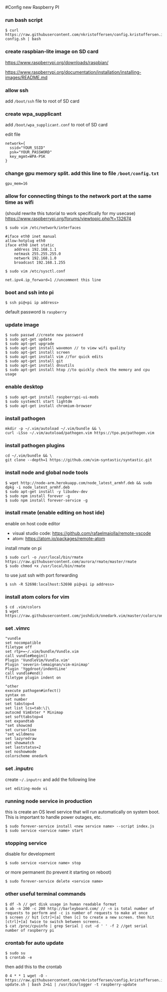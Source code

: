 #Config new Raspberry PI

### run bash script

```
$ curl https://raw.githubusercontent.com/nkristoffersen/config.kristoffersen.io/master/raspberry-config.sh | bash
```

### create raspbian-lite image on SD card

https://www.raspberrypi.org/downloads/raspbian/

https://www.raspberrypi.org/documentation/installation/installing-images/README.md

### allow ssh

add `/boot/ssh` file to root of SD card

### create wpa_supplicant

add `/boot/wpa_supplicant.conf` to root of SD card

edit file
```
network={
  ssid="YOUR_SSID"
  psk="YOUR_PASSWORD"
  key_mgmt=WPA-PSK
}
```

### change gpu memory split. add this line to file `/boot/config.txt`
```
gpu_mem=16  
```

### allow for connecting things to the network port at the same time as wifi
(should rewrite this tutorial to work specifically for my usecase)
https://www.raspberrypi.org/forums/viewtopic.php?t=132674
```
$ sudo vim /etc/network/interfaces
```
```
#iface eth0 inet manual
allow-hotplug eth0
iface eth0 inet static  
    address 192.168.1.1
    netmask 255.255.255.0
    network 192.168.1.0
    broadcast 192.168.1.255
```
```
$ sudo vim /etc/sysctl.conf
```
```
net.ipv4.ip_forward=1 //uncomment this line
```

### boot and ssh into pi

`$ ssh pi@<pi ip address>`

default password is `raspberry`

### update image

```
$ sudo passwd //create new password
$ sudo apt-get update
$ sudo apt-get upgrade
$ sudo apt-get install wavemon // to view wifi quality
$ sudo apt-get install screen
$ sudo apt-get install vim //for quick edits
$ sudo apt-get install git
$ sudo apt-get install dnsutils
$ sudo apt-get install htop //to quickly check the memory and cpu usage
```

### enable desktop

```
$ sudo apt-get install raspberrypi-ui-mods
$ sudo systemctl start lightdm
$ sudo apt-get install chromium-browser
```

### install pathogen
```
mkdir -p ~/.vim/autoload ~/.vim/bundle && \
curl -LSso ~/.vim/autoload/pathogen.vim https://tpo.pe/pathogen.vim
```

### install pathogen plugins
```
cd ~/.vim/bundle && \
git clone --depth=1 https://github.com/vim-syntastic/syntastic.git
```

### install node and global node tools

```
$ wget http://node-arm.herokuapp.com/node_latest_armhf.deb && sudo dpkg -i node_latest_armhf.deb
$ sudo apt-get install -y libudev-dev
$ sudo npm install forever -g
$ sudo npm install forever-service -g
```

### install rmate (enable editing on host ide)

enable on host code editor
- visual studio code: https://github.com/rafaelmaiolla/remote-vscode
- atom: https://atom.io/packages/remote-atom

install rmate on pi
```
$ sudo curl -o /usr/local/bin/rmate https://raw.githubusercontent.com/aurora/rmate/master/rmate
$ sudo chmod +x /usr/local/bin/rmate
```

to use just ssh with port forwarding
```
$ ssh -R 52698:localhost:52698 pi@<pi ip address>
```

### install atom colors for vim

```
$ cd .vim/colors
$ wget https://raw.githubusercontent.com/joshdick/onedark.vim/master/colors/onedark.vim
```

### set .vimrc

```
"vundle
set nocompatible
filetype off
set rtp+=~/.vim/bundle/Vundle.vim
call vundle#begin()
Plugin 'VundleVim/Vundle.vim'
Plugin 'severin-lemaignan/vim-minimap'
Plugin 'Yggdroot/indentLine'
call vundle#end()
filetype plugin indent on

"other
execute pathogen#infect()
syntax on
set number
set tabstop=4
set list lcs=tab:\|\
autocmd VimEnter * Minimap
set softtabstop=4
set expandtab
"set showcmd
set cursorline
"set wildmenu
set lazyredraw
set showmatch
set laststatus=2
set noshowmode
colorscheme onedark
```

### set .inputrc
create `~/.inputrc` and add the following line
```
set editing-mode vi
```

### running node service in production

this is create an OS level service that will run automatically on system boot. This is important to handle power outages, etc.

```
$ sudo forever-service install <new service name> --script index.js
$ sudo service <service name> start
```

### stopping service

disable for development
```
$ sudo service <service name> stop
```

or more permanent (to prevent it starting on reboot)
```
$ sudo forever-service delete <service name>
```

### other useful terminal commands
```
$ df -h // get disk usage in human readable format
$ ab -n 200 -c 200 http://barleyboard.com/ // -n is total number of requests to perform and -c is number of requests to make at once
$ screen // hit [ctr]+[a] then [c] to create a new screen. then hit [ctrl]+[a] twice to switch between screens.
$ cat /proc/cpuinfo | grep Serial | cut -d ' ' -f 2 //get serial number of raspberry pi
```
### crontab for auto update
```
$ sudo su
$ crontab -e
```
then add this to the crontab
```
0 4 * * 1 wget -O - https://raw.githubusercontent.com/nkristoffersen/config.kristoffersen.io/master/raspberry-update.sh | bash 2>&1 | /usr/bin/logger -t raspberry-update
```
